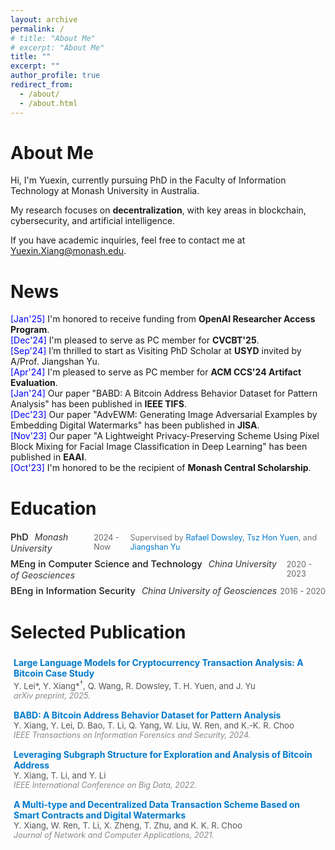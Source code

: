 ```yaml
---
layout: archive
permalink: /
# title: "About Me"
# excerpt: "About Me"
title: ""
excerpt: ""
author_profile: true
redirect_from: 
  - /about/
  - /about.html
---
```


About Me
======
Hi, I'm Yuexin, currently pursuing PhD in the Faculty of Information Technology at Monash University in Australia. 

My research focuses on **decentralization**, with key areas in blockchain, cybersecurity, and artificial intelligence.

If you have academic inquiries, feel free to contact me at <a style="text-decoration: none">Yuexin.Xiang@monash.edu</a>.

News
======
<ul class="list__news" style="list-style: none; padding-left: 0;">
  <li><span style="color: blue;">[Jan'25]</span> I'm honored to receive funding from <strong>OpenAI Researcher Access Program</strong>. </li>
  <li><span style="color: blue;">[Dec'24]</span> I'm pleased to serve as PC member for <strong>CVCBT'25</strong>.</li>
  <li><span style="color: blue;">[Sep'24]</span> I’m thrilled to start as Visiting PhD Scholar at <strong>USYD</strong> invited by A/Prof. Jiangshan Yu.</li>
  <li><span style="color: blue;">[Apr'24]</span> I'm pleased to serve as PC member for <strong>ACM CCS'24 Artifact Evaluation</strong>.</li>
  <li><span style="color: blue;">[Jan'24]</span> Our paper "BABD: A Bitcoin Address Behavior Dataset for Pattern Analysis" has been published in <strong>IEEE TIFS</strong>.</li>
  <li><span style="color: blue;">[Dec'23]</span> Our paper "AdvEWM: Generating Image Adversarial Examples by Embedding Digital Watermarks" has been published in <strong>JISA</strong>.</li>
  <li><span style="color: blue;">[Nov'23]</span> Our paper "A Lightweight Privacy-Preserving Scheme Using Pixel Block Mixing for Facial Image Classification in Deep Learning" has been published in <strong>EAAI</strong>.</li>
  <li><span style="color: blue;">[Oct'23]</span> I'm honored to be the recipient of <strong>Monash Central Scholarship</strong>.</li>
</ul>



Education
======

<style>
  .education-item {
    display: flex;
    justify-content: space-between;
    align-items: baseline;
    margin-bottom: 8px;
  }
  .education-item .left {
    font-size: 1em;
  }
  .education-item .degree {
    font-weight: 500;
    font-size: 1.05em;
  }
  .education-item .university {
    font-style: italic;
    color: #333;
    margin-left: 6px;
  }
  .education-item .time {
    font-size: 0.9em;
    color: #666;
  }

  @media (max-width: 600px) {
    .education-item {
      flex-direction: column;
      align-items: flex-start;
    }
    .education-item .time {
      margin-top: 4px;
    }
  }
</style>

<ul style="list-style: none; padding-left: 0; margin: 0;">
  <li class="education-item">
    <div class="left">
      <span class="degree">PhD</span>
      <span class="university">Monash University</span>
    </div>
    <div class="time">2024 - Now</div>
    <div style="margin-top: 4px; font-size: 0.9em; color: #777;">
      Supervised by 
      <a href="https://dowsley.net" style="color: #007acc; text-decoration: none;">Rafael Dowsley</a>, 
      <a href="https://thyuen.github.io" style="color: #007acc; text-decoration: none;">Tsz Hon Yuen</a>, and 
      <a href="https://jiangshanyu.github.io" style="color: #007acc; text-decoration: none;">Jiangshan Yu</a>
    </div>
  </li>
  
  <li class="education-item">
    <div class="left">
      <span class="degree">MEng in Computer Science and Technology</span>
      <span class="university">China University of Geosciences</span>
    </div>
    <div class="time">2020 - 2023</div>
  </li>
  
  <li class="education-item">
    <div class="left">
      <span class="degree">BEng in Information Security</span>
      <span class="university">China University of Geosciences</span>
    </div>
    <div class="time">2016 - 2020</div>
  </li>
</ul>

<!-- * PhD, Monash University, 2024 - Now (supervised by [Rafael Dowsley](https://dowsley.net), [Tsz Hon Yuen](https://thyuen.github.io), and [Jiangshan Yu](https://jiangshanyu.github.io/))-->
<!--* MEng in Computer Science and Technology, China University of Geosciences, 2020 - 2023-->
<!--* BEng in Information Security, China University of Geosciences, 2016 - 2020-->
 
Selected Publication
======

<div style="margin: 5px 0; padding: 5px;">
  <strong> <a href="https://arxiv.org/abs/2501.18158" style="text-decoration: none; color: #007acc;">Large Language Models for Cryptocurrency Transaction Analysis: A Bitcoin Case Study</a></strong> <br />
  <span style="font-size: 0.95em; color: #555;">Y. Lei*, Y. Xiang*<sup>†</sup>, Q. Wang, R. Dowsley, T. H. Yuen, and J. Yu</span> <br />
  <em style="font-size: 0.9em; color: #888;">arXiv preprint, 2025.</em>
</div>

<div style="margin: 5px 0; padding: 5px;">
  <strong> <a href="https://doi.org/10.1109/TIFS.2023.3347894" style="text-decoration: none; color: #007acc;">BABD: A Bitcoin Address Behavior Dataset for Pattern Analysis</a></strong> <br />
  <span style="font-size: 0.95em; color: #555;">Y. Xiang, Y. Lei, D. Bao, T. Li, Q. Yang, W. Liu, W. Ren, and K.-K. R. Choo</span> <br />
  <em style="font-size: 0.9em; color: #888;">IEEE Transactions on Information Forensics and Security, 2024.</em>
</div>

<div style="margin: 5px 0; padding: 5px;">
  <strong> <a href="https://doi.org/10.1109/BigData55660.2022.10020980" style="text-decoration: none; color: #007acc;">Leveraging Subgraph Structure for Exploration and Analysis of Bitcoin Address</a></strong> <br />
  <span style="font-size: 0.95em; color: #555;">Y. Xiang, T. Li, and Y. Li</span> <br />
  <em style="font-size: 0.9em; color: #888;">IEEE International Conference on Big Data, 2022.</em>
</div>

<div style="margin: 5px 0; padding: 5px;">
  <strong> <a href="https://doi.org/10.1016/j.jnca.2020.102953" style="text-decoration: none; color: #007acc;">A Multi-type and Decentralized Data Transaction Scheme Based on Smart Contracts and Digital Watermarks</a></strong> <br />
  <span style="font-size: 0.95em; color: #555;">Y. Xiang, W. Ren, T. Li, X. Zheng, T. Zhu, and K. K. R. Choo</span> <br />
  <em style="font-size: 0.9em; color: #888;">Journal of Network and Computer Applications, 2021.</em>
</div>

